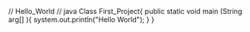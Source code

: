 // Hello_World
// java
Class First_Project{
  public static void main (String arg[] ){
    system.out.println("Hello World");
  }
}
